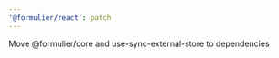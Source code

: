 ```yaml
---
'@formulier/react': patch
---
```


Move @formulier/core and use-sync-external-store to dependencies
